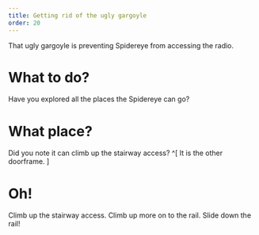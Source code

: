 ```yaml
---
title: Getting rid of the ugly gargoyle
order: 20
---
```


That ugly gargoyle is preventing Spidereye from accessing the radio.

# What to do?
Have you explored all the places the Spidereye can go?

# What place?
Did you note it can climb up the stairway access? ^[ It is the other doorframe. ]

# Oh!
Climb up the stairway access. Climb up more on to the rail. Slide down the rail!